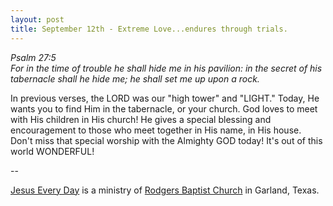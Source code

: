 ```yaml
---
layout: post
title: September 12th - Extreme Love...endures through trials.
---
```


_Psalm 27:5  
For in the time of trouble he shall hide me in his pavilion: in the
secret of his tabernacle shall he hide me; he shall set me up upon a
rock._

In previous verses, the LORD was our "high tower" and "LIGHT."
Today, He wants you to find Him in the tabernacle, or your church.
God loves to meet with His children in His church! He gives a special
blessing and encouragement to those who meet together in His name, in
His house. Don't miss that special worship with the Almighty GOD
today! It's out of this world WONDERFUL!

 --

<a href=http://jesuseveryday.net>Jesus Every Day</a> is a ministry of <a href=http://rodgersbaptist.net>Rodgers Baptist Church</a> in Garland, Texas.
